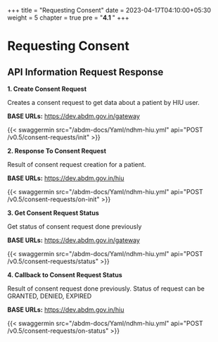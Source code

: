 +++
title = "Requesting Consent"
date = 2023-04-17T04:10:00+05:30
weight = 5
chapter = true
pre = "<b>4.1 </b>"
+++

# Requesting Consent


## API Information Request Response

**1. Create Consent Request**

Creates a consent request to get data about a patient by HIU user.

**BASE URLs:**  https://dev.abdm.gov.in/gateway

{{< swaggermin src="/abdm-docs/Yaml/ndhm-hiu.yml" api="POST /v0.5/consent-requests/init" >}}


**2. Response To Consent Request**

Result of consent request creation for a patient.

**BASE URLs:**  https://dev.abdm.gov.in/hiu

{{< swaggermin src="/abdm-docs/Yaml/ndhm-hiu.yml" api="POST /v0.5/consent-requests/on-init" >}}


**3. Get Consent Request Status**

Get status of consent request done previously

**BASE URLs:**  https://dev.abdm.gov.in/gateway

{{< swaggermin src="/abdm-docs/Yaml/ndhm-hiu.yml" api="POST /v0.5/consent-requests/status" >}}


**4. Callback to Consent Request Status**

Result of consent request done previously. Status of request can be GRANTED, DENIED, EXPIRED

**BASE URLs:**  https://dev.abdm.gov.in/hiu

{{< swaggermin src="/abdm-docs/Yaml/ndhm-hiu.yml" api="POST /v0.5/consent-requests/on-status" >}}
